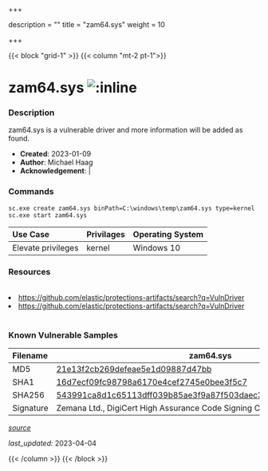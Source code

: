 +++

description = ""
title = "zam64.sys"
weight = 10

+++


{{< block "grid-1" >}}
{{< column "mt-2 pt-1">}}


# zam64.sys ![:inline](/images/twitter_verified.png) 


### Description

zam64.sys is a vulnerable driver and more information will be added as found.

- **Created**: 2023-01-09
- **Author**: Michael Haag
- **Acknowledgement**:  | [](https://twitter.com/)

### Commands

```
sc.exe create zam64.sys binPath=C:\windows\temp\zam64.sys type=kernel
sc.exe start zam64.sys
```

| Use Case | Privilages | Operating System | 
|:---- | ---- | ---- |
| Elevate privileges | kernel | Windows 10 |

### Resources
<br>
<li><a href=" https://github.com/elastic/protections-artifacts/search?q=VulnDriver"> https://github.com/elastic/protections-artifacts/search?q=VulnDriver</a></li>
<li><a href="https://github.com/elastic/protections-artifacts/search?q=VulnDriver">https://github.com/elastic/protections-artifacts/search?q=VulnDriver</a></li>
<br>

### Known Vulnerable Samples

| Filename | zam64.sys |
|:---- | ---- | 
| MD5 | <a href="https://www.virustotal.com/gui/file/21e13f2cb269defeae5e1d09887d47bb">21e13f2cb269defeae5e1d09887d47bb</a> |
| SHA1 | <a href="https://www.virustotal.com/gui/file/16d7ecf09fc98798a6170e4cef2745e0bee3f5c7">16d7ecf09fc98798a6170e4cef2745e0bee3f5c7</a> |
| SHA256 | <a href="https://www.virustotal.com/gui/file/543991ca8d1c65113dff039b85ae3f9a87f503daec30f46929fd454bc57e5a91">543991ca8d1c65113dff039b85ae3f9a87f503daec30f46929fd454bc57e5a91</a> |
| Signature | Zemana Ltd., DigiCert High Assurance Code Signing CA-1, DigiCert   |


[*source*](https://github.com/magicsword-io/LOLDrivers/tree/main/yaml/zam64.sys.yml)

*last_updated:* 2023-04-04








{{< /column >}}
{{< /block >}}
